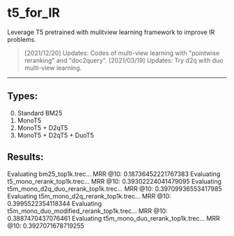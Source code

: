 # t5_for_IR
Leverage T5 pretrained with mulitview learning framework to improve IR problems.

> [2021/12/20] Updates: Codes of multi-view learning with "pointwise reranking" and "doc2query".
> [2021/03/19] Updates: Try d2q with duo multi-view learning.

<hr/>

## Types:
0. Standard BM25
1. MonoT5
2. MonoT5 + D2qT5
3. MonoT5 + D2qT5 + DuoT5


## Results:
Evaluating bm25_top1k.trec...
MRR @10: 0.18736452221767383
Evaluating t5_mono_rerank_top1k.trec...
MRR @10: 0.39302224041479095
Evaluating t5m_mono_d2q_duo_rerank_top1k.trec...
MRR @10: 0.39709936553417985
Evaluating t5m_mono_d2q_rerank_top1k.trec...
MRR @10: 0.3995522354118344
Evaluating t5m_mono_duo_modified_rerank_top1k.trec...
MRR @10: 0.3887470437076461
Evaluating t5m_mono_duo_rerank_top1k.trec...
MRR @10: 0.3927071678719255
